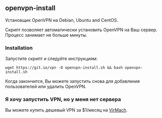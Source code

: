 ## openvpn-install
Установщик OpenVPN на Debian, Ubuntu and CentOS.

Скрипт позволяет автоматически установить OpenVPN на Ваш сервер. Процесс занимает не больше минуты.

### Installation
Запустите скрипт и следуйте инструкциям:

`wget https://git.io/vpn -O openvpn-install.sh && bash openvpn-install.sh`

Когда закончится, Вы можете запустить снова для добавления пользователей или удалить OpenVPN.

### Я хочу запустить VPN, но у меня нет сервера
Вы можете купить дешевый VPN за $1/месяц на [VirMach](https://billing.virmach.com/aff.php?aff=4109&url=billing.virmach.com/cart.php?gid=1).
